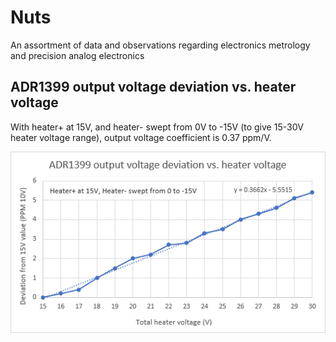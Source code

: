 # Nuts

An assortment of data and observations regarding electronics metrology and precision analog electronics

## ADR1399 output voltage deviation vs. heater voltage

With heater+ at 15V, and heater- swept from 0V to -15V (to give 15-30V heater voltage range), output voltage coefficient is 0.37 ppm/V.

![ADR1399](images/ADR1399%20output%20voltage%20deviation%20vs%20heater%20voltage.png)
